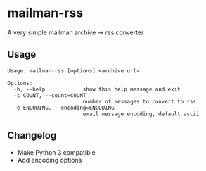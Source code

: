 # mailman-rss
A very simple mailman archive -> rss converter

## Usage

```
Usage: mailman-rss [options] <archive url>

Options:
  -h, --help            show this help message and exit
  -c COUNT, --count=COUNT
                        number of messages to convert to rss
  -e ENCODING, --encoding=ENCODING
                        email message encoding, default ascii
```

## Changelog

* Make Python 3 compatible
* Add encoding options
